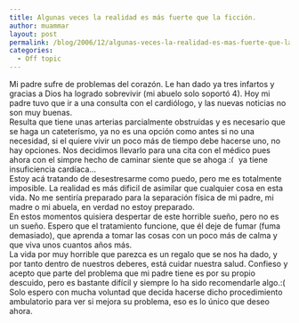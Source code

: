 ```yaml
---
title: Algunas veces la realidad es más fuerte que la ficción.
author: muammar
layout: post
permalink: /blog/2006/12/algunas-veces-la-realidad-es-mas-fuerte-que-la-ficcion/
categories:
  - Off topic
---
```

Mi padre sufre de problemas del corazón. Le han dado ya tres infartos y gracias a Dios ha logrado sobrevivir (mi abuelo solo soportó 4). Hoy mi padre tuvo que ir a una consulta con el cardiólogo, y las nuevas noticias no son muy buenas.  
Resulta que tiene unas arterias parcialmente obstruidas y es necesario que se haga un cateterísmo, ya no es una opción como antes si no una necesidad, si el quiere vivir un poco más de tiempo debe hacerse uno, no hay opciones. Nos decidimos llevarlo para una cita con el médico pues ahora con el simpre hecho de caminar siente que se ahoga <img src="http://muammar.me/blog/wp-includes/images/smilies/frownie.png" alt=":(" class="wp-smiley" style="height: 1em; max-height: 1em;" /> ya tiene insuficiencia cardíaca&#8230;  
Estoy acá tratando de desestresarme como puedo, pero me es totalmente imposible. La realidad es más dificil de asimilar que cualquier cosa en esta vida. No me sentiría preparado para la separación física de mi padre, mi madre o mi abuela, en verdad no estoy preparado.  
En estos momentos quisiera despertar de este horrible sueño, pero no es un sueño. Espero que el tratamiento funcione, que él deje de fumar (fuma demasiado), que aprenda a tomar las cosas con un poco más de calma y que viva unos cuantos años más.  
La vida por muy horrible que parezca es un regalo que se nos ha dado, y por tanto dentro de nuestros deberes, está cuidar nuestra salud. Confieso y acepto que parte del problema que mi padre tiene es por su propio descuido, pero es bastante difícil y siempre lo ha sido recomendarle algo.:(  
Solo espero con mucha voluntad que decida hacerse dicho procedimiento ambulatorio para ver si mejora su problema, eso es lo único que deseo ahora.